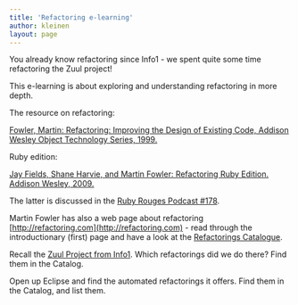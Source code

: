 ```yaml
---
title: 'Refactoring e-learning'
author: kleinen
layout: page
---
```


You already know refactoring since Info1 - we spent quite some time refactoring the Zuul project!

This e-learning is about exploring and understanding refactoring in more depth. 

The resource on refactoring:


[Fowler, Martin: Refactoring: Improving the Design of Existing Code, Addison Wesley Object Technology Series, 1999.](http://martinfowler.com/books/refactoring.html)

Ruby edition:

[Jay Fields, Shane Harvie, and Martin Fowler: Refactoring Ruby Edition. Addison Wesley, 2009.](http://martinfowler.com/books/refactoringRubyEd.html)


The latter is discussed in the [Ruby Rouges Podcast #178](http://devchat.tv/ruby-rogues/178-rr-book-club-refactoring-ruby-with-martin-fowler).

Martin Fowler has also a web page about refactoring 
[http://refactoring.com](http://refactoring.com) - read through the introductionary (first) page and have a look at the [Refactorings Catalogue](http://refactoring.com/catalog/).

Recall the [Zuul Project from Info1](https://github.com/htw-imi-info1/exercise10). Which refactorings did we do there? Find them in the Catalog.

Open up Eclipse and find the automated refactorings it offers. Find them in the Catalog, and list them.


